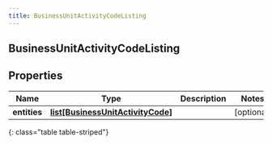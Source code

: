 ```yaml
---
title: BusinessUnitActivityCodeListing
---
```

## BusinessUnitActivityCodeListing

## Properties

|Name | Type | Description | Notes|
|------------ | ------------- | ------------- | -------------|
| **entities** | [**list[BusinessUnitActivityCode]**](BusinessUnitActivityCode.html) |  | [optional] |
{: class="table table-striped"}


